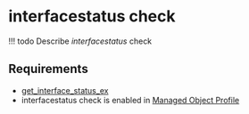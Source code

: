 # interfacestatus check

<!-- prettier-ignore -->
!!! todo
    Describe *interfacestatus* check

## Requirements

* [get_interface_status_ex](../../../../scripts-reference/get_interface_status_ex.md)
* interfacestatus check is enabled in [Managed Object Profile](../concepts/managed-object-profile/index.md)
